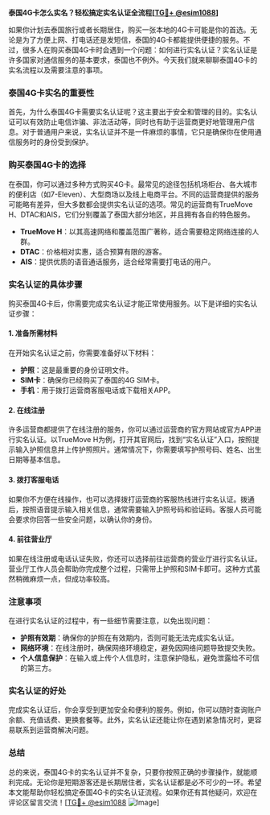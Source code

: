 **泰国4G卡怎么实名？轻松搞定实名认证全流程[[TG💪+ @esim1088](https://t.me/s/esim1088)]**

如果你计划去泰国旅行或者长期居住，购买一张本地的4G卡可能是你的首选。无论是为了方便上网、打电话还是发短信，泰国的4G卡都能提供便捷的服务。不过，很多人在购买泰国4G卡时会遇到一个问题：如何进行实名认证？实名认证是许多国家对通信服务的基本要求，泰国也不例外。今天我们就来聊聊泰国4G卡的实名流程以及需要注意的事项。

### 泰国4G卡实名的重要性

首先，为什么泰国4G卡需要实名认证呢？这主要出于安全和管理的目的。实名认证可以有效防止电信诈骗、非法活动等，同时也有助于运营商更好地管理用户信息。对于普通用户来说，实名认证并不是一件麻烦的事情，它只是确保你在使用通信服务时的身份受到保护。

### 购买泰国4G卡的选择

在泰国，你可以通过多种方式购买4G卡。最常见的途径包括机场柜台、各大城市的便利店（如7-Eleven）、大型商场以及线上电商平台。不同的运营商提供的服务可能略有差异，但大多数都会提供实名认证的选项。常见的运营商有TrueMove H、DTAC和AIS，它们分别覆盖了泰国大部分地区，并且拥有各自的特色服务。

- **TrueMove H**：以其高速网络和覆盖范围广著称，适合需要稳定网络连接的人群。
- **DTAC**：价格相对实惠，适合预算有限的游客。
- **AIS**：提供优质的语音通话服务，适合经常需要打电话的用户。

### 实名认证的具体步骤

购买泰国4G卡后，你需要完成实名认证才能正常使用服务。以下是详细的实名认证步骤：

#### 1. 准备所需材料

在开始实名认证之前，你需要准备好以下材料：
- **护照**：这是最重要的身份证明文件。
- **SIM卡**：确保你已经购买了泰国的4G SIM卡。
- **手机**：用于拨打运营商客服电话或下载相关APP。

#### 2. 在线注册

许多运营商都提供了在线注册的服务，你可以通过运营商的官方网站或官方APP进行实名认证。以TrueMove H为例，打开其官网后，找到“实名认证”入口，按照提示输入护照信息并上传护照照片。通常情况下，你需要填写护照号码、姓名、出生日期等基本信息。

#### 3. 拨打客服电话

如果你不方便在线操作，也可以选择拨打运营商的客服热线进行实名认证。拨通后，按照语音提示输入相关信息，通常需要输入护照号码和验证码。客服人员可能会要求你回答一些安全问题，以确认你的身份。

#### 4. 前往营业厅

如果在线注册或电话认证失败，你还可以选择前往运营商的营业厅进行实名认证。营业厅工作人员会帮助你完成整个过程，只需带上护照和SIM卡即可。这种方式虽然稍微麻烦一点，但成功率较高。

### 注意事项

在进行实名认证的过程中，有一些细节需要注意，以免出现问题：

- **护照有效期**：确保你的护照在有效期内，否则可能无法完成实名认证。
- **网络环境**：在线注册时，确保网络环境稳定，避免因网络问题导致提交失败。
- **个人信息保护**：在输入或上传个人信息时，注意保护隐私，避免泄露给不可信的第三方。

### 实名认证的好处

完成实名认证后，你会享受到更加安全和便利的服务。例如，你可以随时查询账户余额、充值话费、更换套餐等。此外，实名认证还能让你在遇到紧急情况时，更容易联系到运营商解决问题。

### 总结

总的来说，泰国4G卡的实名认证并不复杂，只要你按照正确的步骤操作，就能顺利完成。无论你是短期游客还是长期居住者，实名认证都是必不可少的一环。希望本文能帮助你轻松搞定泰国4G卡的实名认证流程。如果你还有其他疑问，欢迎在评论区留言交流！[[TG💪+ @esim1088](https://t.me/s/esim1088) ![Image](https://i.postimg.cc/4NQfJmqS/Snipaste-2025-05-13-00-14-12.png)]